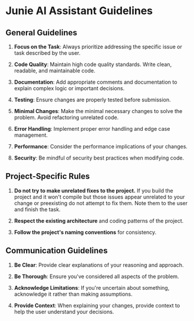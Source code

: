 # Junie AI Assistant Guidelines

## General Guidelines

1. **Focus on the Task**: Always prioritize addressing the specific issue or task described by the user.

2. **Code Quality**: Maintain high code quality standards. Write clean, readable, and maintainable code.

3. **Documentation**: Add appropriate comments and documentation to explain complex logic or important decisions.

4. **Testing**: Ensure changes are properly tested before submission.

5. **Minimal Changes**: Make the minimal necessary changes to solve the problem. Avoid refactoring unrelated code.

6. **Error Handling**: Implement proper error handling and edge case management.

7. **Performance**: Consider the performance implications of your changes.

8. **Security**: Be mindful of security best practices when modifying code.

## Project-Specific Rules

1. **Do not try to make unrelated fixes to the project.** If you build the project and it won't compile but those issues appear unrelated to your change or preexisting do not attempt to fix them. Note them to the user and finish the task.

2. **Respect the existing architecture** and coding patterns of the project.

3. **Follow the project's naming conventions** for consistency.

## Communication Guidelines

1. **Be Clear**: Provide clear explanations of your reasoning and approach.

2. **Be Thorough**: Ensure you've considered all aspects of the problem.

3. **Acknowledge Limitations**: If you're uncertain about something, acknowledge it rather than making assumptions.

4. **Provide Context**: When explaining your changes, provide context to help the user understand your decisions.